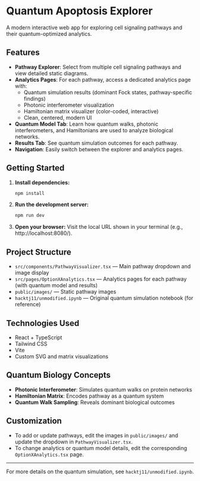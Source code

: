 # Quantum Apoptosis Explorer

A modern interactive web app for exploring cell signaling pathways and their quantum-optimized analytics.

## Features

- **Pathway Explorer**: Select from multiple cell signaling pathways and view detailed static diagrams.
- **Analytics Pages**: For each pathway, access a dedicated analytics page with:
  - Quantum simulation results (dominant Fock states, pathway-specific findings)
  - Photonic interferometer visualization
  - Hamiltonian matrix visualizer (color-coded, interactive)
  - Clean, centered, modern UI
- **Quantum Model Tab**: Learn how quantum walks, photonic interferometers, and Hamiltonians are used to analyze biological networks.
- **Results Tab**: See quantum simulation outcomes for each pathway.
- **Navigation**: Easily switch between the explorer and analytics pages.

## Getting Started

1. **Install dependencies:**
   ```sh
   npm install
   ```
2. **Run the development server:**
   ```sh
   npm run dev
   ```
3. **Open your browser:**
   Visit the local URL shown in your terminal (e.g., http://localhost:8080/).

## Project Structure

- `src/components/PathwayVisualizer.tsx` — Main pathway dropdown and image display
- `src/pages/OptionXAnalytics.tsx` — Analytics pages for each pathway (with quantum model and results)
- `public/images/` — Static pathway images
- `hacktj11/unmodified.ipynb` — Original quantum simulation notebook (for reference)

## Technologies Used
- React + TypeScript
- Tailwind CSS
- Vite
- Custom SVG and matrix visualizations

## Quantum Biology Concepts
- **Photonic Interferometer**: Simulates quantum walks on protein networks
- **Hamiltonian Matrix**: Encodes pathway as a quantum system
- **Quantum Walk Sampling**: Reveals dominant biological outcomes

## Customization
- To add or update pathways, edit the images in `public/images/` and update the dropdown in `PathwayVisualizer.tsx`.
- To change analytics or quantum model details, edit the corresponding `OptionXAnalytics.tsx` page.

---

For more details on the quantum simulation, see `hacktj11/unmodified.ipynb`.
